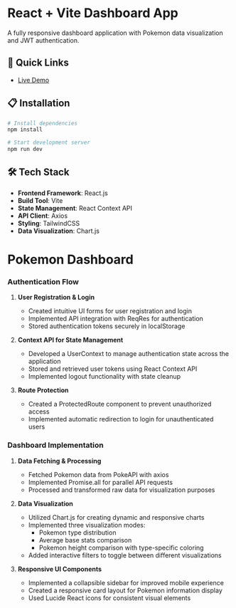 # React + Vite Dashboard App

A fully responsive dashboard application with Pokemon data visualization and JWT authentication.

## 🔗 Quick Links
- [Live Demo](https://dashboard-ui-task-three.vercel.app/)


## 📋 Installation

```bash
# Install dependencies
npm install

# Start development server
npm run dev
```

## 🛠️ Tech Stack

- **Frontend Framework**: React.js
- **Build Tool**: Vite
- **State Management**: React Context API
- **API Client**: Axios
- **Styling**: TailwindCSS
- **Data Visualization**: Chart.js

# Pokemon Dashboard



### Authentication Flow

1. **User Registration & Login**
   - Created intuitive UI forms for user registration and login
   - Implemented API integration with ReqRes for authentication
   - Stored authentication tokens securely in localStorage

2. **Context API for State Management**
   - Developed a UserContext to manage authentication state across the application
   - Stored and retrieved user tokens using React Context API
   - Implemented logout functionality with state cleanup

3. **Route Protection**
   - Created a ProtectedRoute component to prevent unauthorized access
   - Implemented automatic redirection to login for unauthenticated users


### Dashboard Implementation

1. **Data Fetching & Processing**
   - Fetched Pokemon data from PokeAPI with axios
   - Implemented Promise.all for parallel API requests
   - Processed and transformed raw data for visualization purposes

2. **Data Visualization**
   - Utilized Chart.js for creating dynamic and responsive charts
   - Implemented three visualization modes:
     - Pokemon type distribution
     - Average base stats comparison
     - Pokemon height comparison with type-specific coloring
   - Added interactive filters to toggle between different visualizations

3. **Responsive UI Components**
   - Implemented a collapsible sidebar for improved mobile experience
   - Created a responsive card layout for Pokemon information display
   - Used Lucide React icons for consistent visual elements
